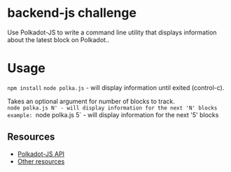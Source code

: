 # backend-js challenge

Use Polkadot-JS to write a command line utility that displays information about the latest block on Polkadot..

# Usage
`npm install` 
`node polka.js` - will display information until exited (control-c).

Takes an optional argument for number of blocks to track.   
`node polka.js N' - will display information for the next 'N' blocks
example: `node polka.js 5` - will display information for the next '5' blocks

## Resources
- [Polkadot-JS API](https://polkadot.js.org/api/start/)
- [Other resources](https://github.com/Polkadot-Network/hello-world-by-polkadot/blob/main/hello%20world%20resources.md)
